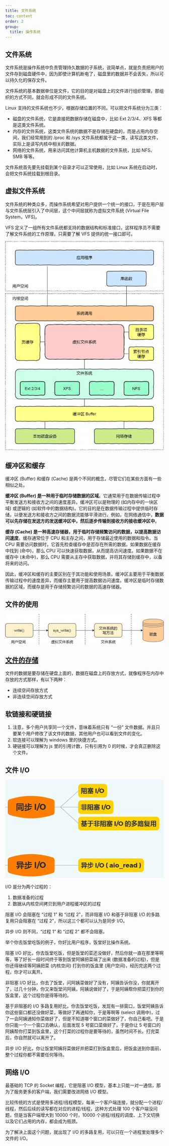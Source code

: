 ```yaml
---
title: 文件系统
toc: content
order: 2
group:
  title: 操作系统
---
```


## 文件系统

文件系统是操作系统中负责管理持久数据的子系统，说简单点，就是负责把用户的文件存到磁盘硬件中，因为即使计算机断电了，磁盘里的数据并不会丢失，所以可以持久化的保存文件。

文件系统的基本数据单位是文件，它的目的是对磁盘上的文件进行组织管理，那组织的方式不同，就会形成不同的文件系统。

Linux 支持的文件系统也不少，根据存储位置的不同，可以把文件系统分为三类：

- 磁盘的文件系统，它是直接把数据存储在磁盘中，比如 Ext 2/3/4、XFS 等都是这类文件系统。
- 内存的文件系统，这类文件系统的数据不是存储在硬盘的，而是占用内存空间，我们经常用到的 /proc 和 /sys 文件系统都属于这一类，读写这类文件，实际上是读写内核中相关的数据。
- 网络的文件系统，用来访问其他计算机主机数据的文件系统，比如 NFS、SMB 等等。

文件系统首先要先挂载到某个目录才可以正常使用，比如 Linux 系统在启动时，会把文件系统挂载到根目录。

## 虚拟文件系统

文件系统的种类众多，而操作系统希望对用户提供一个统一的接口，于是在用户层与文件系统层引入了中间层，这个中间层就称为虚拟文件系统 (Virtual File System，VFS)。

VFS 定义了一组所有文件系统都支持的数据结构和标准接口，这样程序员不需要了解文件系统的工作原理，只需要了解 VFS 提供的统一接口即可。

![20240409224729](https://raw.githubusercontent.com/chuenwei0129/my-picgo-repo/master/me/20240409224729.png)

## 缓冲区和缓存

缓冲区 (Buffer) 和缓存 (Cache) 是两个不同的概念，尽管它们在某些方面有一些相似之处。

**缓冲区 (Buffer) 是一种用于临时存储数据的区域**。它通常用于在数据传输过程中平衡发送方和接收方之间的速度差异。缓冲区可以是物理的 (如内存中的一块区域) 或逻辑的 (如软件中的数据结构)。它的目的是在数据传输过程中提供临时存储，以便发送方和接收方之间的数据流能够平滑进行。例如，在网络通信中，**数据可以先存储在发送方的发送缓冲区中，然后逐步传输到接收方的接收缓冲区中**。

**缓存 (Cache) 是一种高速存储器，用于临时存储频繁访问的数据，以提高数据访问速度**。缓存通常位于 CPU 和主存之间，用于存储最近使用的数据和指令。当 CPU 需要访问数据时，它首先检查缓存中是否存在所需的数据。如果数据在缓存中找到 (命中)，那么 CPU 可以快速获取数据，从而提高访问速度。如果数据不在缓存中 (未命中)，那么 CPU 需要从主存中获取数据，并将其存储到缓存中，以备将来的访问。

因此，缓冲区和缓存的主要区别在于其功能和使用场景。缓冲区主要用于平衡数据传输过程中的速度差异，而缓存主要用于提高数据访问速度。缓冲区是临时存储数据的区域，而缓存是用于存储频繁访问的数据的高速存储器。

## 文件的使用

![20240409224842](https://raw.githubusercontent.com/chuenwei0129/my-picgo-repo/master/me/20240409224842.png)

## [文件的存储](https://xiaolincoding.com/os/6_file_system/file_system.html#%E6%96%87%E4%BB%B6%E7%9A%84%E5%AD%98%E5%82%A8)

文件的数据是要存储在硬盘上面的，数据在磁盘上的存放方式，就像程序在内存中存放的方式那样，有以下两种：

- 连续空间存放方式
- 非连续空间存放方式

## 软链接和硬链接

1. 注意，多个用户共享同一个文件，意味着系统只有 “一份” 文件数据。并且只要某个用户修改了该文件的数据，其他用户也可以看到文件的变化。
2. 软连接可以理解为 windows 里的快捷方式。
3. 硬链接可以理解为 js 里的引用计数，只有引用为 0 的时候，才会真正删除这个文件。

## 文件 I/O

![20240409225543](https://raw.githubusercontent.com/chuenwei0129/my-picgo-repo/master/me/20240409225543.png)

I/O 是分为两个过程的：

1. 数据准备的过程
2. 数据从内核空间拷贝到用户进程缓冲区的过程

阻塞 I/O 会阻塞在 “过程 1” 和 “过程 2”，而非阻塞 I/O 和基于非阻塞 I/O 的多路复用只会阻塞在 “过程 2”，所以这三个都可以认为是同步 I/O。

异步 I/O 则不同，“过程 1” 和 “过程 2” 都不会阻塞。

举个你去饭堂吃饭的例子，你好比用户程序，饭堂好比操作系统。

阻塞 I/O 好比，你去饭堂吃饭，但是饭堂的菜还没做好，然后你就一直在那里等啊等，等了好长一段时间终于等到饭堂阿姨把菜端了出来 (数据准备的过程)，但是你还得继续等阿姨把菜 (内核空间) 打到你的饭盒里 (用户空间)，经历完这两个过程，你才可以离开。

非阻塞 I/O 好比，你去了饭堂，问阿姨菜做好了没有，阿姨告诉你没，你就离开了，过几十分钟，你又来饭堂问阿姨，阿姨说做好了，于是阿姨帮你把菜打到你的饭盒里，这个过程你是得等待的。

基于非阻塞的 I/O 多路复用好比，你去饭堂吃饭，发现有一排窗口，饭堂阿姨告诉你这些窗口都还没做好菜，等做好了再通知你，于是等啊等 (select 调用中)，过了一会阿姨通知你菜做好了，但是不知道哪个窗口的菜做好了，你自己看吧。于是你只能一个一个窗口去确认，后面发现 5 号窗口菜做好了，于是你让 5 号窗口的阿姨帮你打菜到饭盒里，这个打菜的过程你是要等待的，虽然时间不长。打完菜后，你自然就可以离开了。

异步 I/O 好比，你让饭堂阿姨将菜做好并把菜打到饭盒里后，把饭盒送到你面前，整个过程你都不需要任何等待。

## 网络 I/O

最基础的 TCP 的 Socket 编程，它是阻塞 I/O 模型，基本上只能一对一通信，那为了服务更多的客户端，我们需要改进网络 I/O 模型。

比较传统的方式是使用多进程/线程模型，每来一个客户端连接，就分配一个进程/线程，然后后续的读写都在对应的进程/线程，这种方式处理 100 个客户端没问题，但是当客户端增大到 10000 个时，10000 个进程/线程的调度、上下文切换以及它们占用的内存，都会成为瓶颈。

为了解决上面这个问题，就出现了 I/O 的多路复用，可以只在一个进程里处理多个文件的 I/O。
